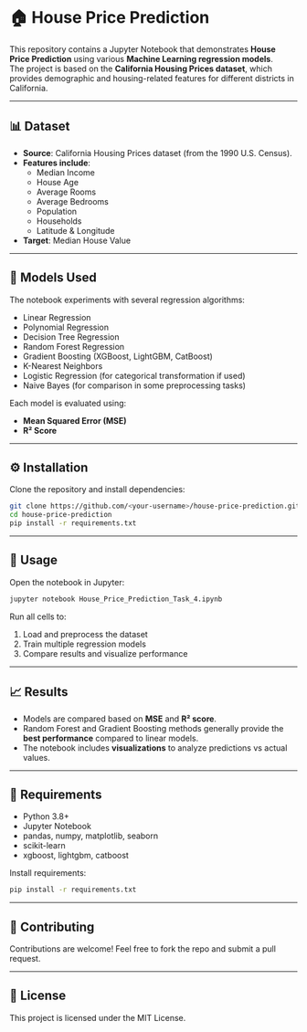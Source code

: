 # 🏠 House Price Prediction

This repository contains a Jupyter Notebook that demonstrates **House Price Prediction** using various **Machine Learning regression models**.  
The project is based on the **California Housing Prices dataset**, which provides demographic and housing-related features for different districts in California.

---

## 📊 Dataset
- **Source**: California Housing Prices dataset (from the 1990 U.S. Census).  
- **Features include**:
  - Median Income
  - House Age
  - Average Rooms
  - Average Bedrooms
  - Population
  - Households
  - Latitude & Longitude
- **Target**: Median House Value

---

## 🚀 Models Used
The notebook experiments with several regression algorithms:
- Linear Regression  
- Polynomial Regression  
- Decision Tree Regression  
- Random Forest Regression  
- Gradient Boosting (XGBoost, LightGBM, CatBoost)  
- K-Nearest Neighbors  
- Logistic Regression (for categorical transformation if used)  
- Naive Bayes (for comparison in some preprocessing tasks)

Each model is evaluated using:
- **Mean Squared Error (MSE)**
- **R² Score**

---

## ⚙️ Installation
Clone the repository and install dependencies:

```bash
git clone https://github.com/<your-username>/house-price-prediction.git
cd house-price-prediction
pip install -r requirements.txt
```

---

## 📔 Usage
Open the notebook in Jupyter:

```bash
jupyter notebook House_Price_Prediction_Task_4.ipynb
```

Run all cells to:
1. Load and preprocess the dataset
2. Train multiple regression models
3. Compare results and visualize performance

---

## 📈 Results
- Models are compared based on **MSE** and **R² score**.  
- Random Forest and Gradient Boosting methods generally provide the **best performance** compared to linear models.  
- The notebook includes **visualizations** to analyze predictions vs actual values.

---

## 📌 Requirements
- Python 3.8+
- Jupyter Notebook
- pandas, numpy, matplotlib, seaborn
- scikit-learn
- xgboost, lightgbm, catboost

Install requirements:
```bash
pip install -r requirements.txt
```

---

## 🤝 Contributing
Contributions are welcome! Feel free to fork the repo and submit a pull request.

---

## 📜 License
This project is licensed under the MIT License.
